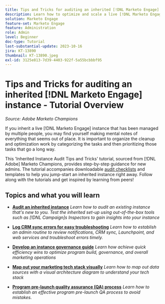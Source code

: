 ```yaml
---
title: Tips and Tricks for auditing an inherited [!DNL Marketo Engage] instance
description: Learn how to optimize and scale a live [!DNL Marketo Engage] instance that you inherited.
solution: Marketo Engage
feature-set: Marketo Engage
feature: Administration
role: Admin
level: Beginner
doc-type: Tutorial
last-substantial-update: 2023-10-16
jira: KT-13890
thumbnail: KT-13890.jpeg
exl-id: 3125e813-7d39-4403-922f-5a55bcbbbf95
---
```

# Tips and Tricks for auditing an inherited [!DNL Marketo Engage] instance - Tutorial Overview

*Source:  Adobe Marketo Champions* 

If you inherit a live [!DNL Marketo Engage] instance that has been managed by multiple people, you may find yourself making mental notes of everything that seems out of place. It is important to organize the cleanup and optimization work by categorizing the tasks and then prioritizing those tasks that go a long way.

This 'Inherited Instance Audit Tips and Tricks' tutorial, sourced from [!DNL Adobe] Marketo Champions, provides step-by-step guidance for new admins. The tutorial accompanies downloadable [audit checklists](https://experienceleague.adobe.com/docs/marketo/using/getting-started-with-marketo/inheriting-a-marketo-engage-instance/where-to-start.html) and templates to help you jump-start an inherited instance right away. Follow along with the tutorials and get inspired by learning from peers!

## Topics and what you will learn

* **[Audit an inherited instance](/help/marketo-tutorial-inherited-instance/audit-an-inherted-instance.md)**
*Learn how to audit an existing instance that's new to you. Test the inherited set-up using out-of-the-box tools such as [!DNL Campaign]s Inspectors to gain insights into your instance*

* **[Log CRM sync errors for easy troubleshooting](/help/marketo-tutorial-inherited-instance/log-crm-sync-errors-for-easy-troubleshooting.md)**
*Learn how to establish an admin routine to review notifications, CRM sync, Launchpoint, and web services and troubleshoot errors timely.* 

* **[Develop an instance governance guide](/help/marketo-tutorial-inherited-instance/develop-an-instance-governance-guide.md)**
*Learn how achieve quick efficiency wins to optimize program build, governance, and overall marketing operations*

* **[Map out your marketing tech stack visually](/help/marketo-tutorial-inherited-instance/create-a-visual-data-flow-diagram.md)**
*Learn how to map out data sources with a visual architecture diagram to understand your tech stack*

* **[Program pre-launch quality assurance (QA) process](/help/marketo-tutorial-inherited-instance/essential-program-pre-launch-qa.md)**
*Learn how to establish an effective program pre-launch QA process to avoid mistakes.*
